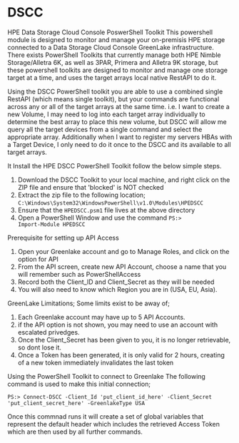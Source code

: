# DSCC
HPE Data Storage Cloud Console PoswerShell Toolkit
This powershell module is designed to monitor and manage your on-premisis HPE storage connected to a Data Storage Cloud Console GreenLake infrastructure. 
There exists PowerShell Toolkits that currently manage both HPE Nimble Storage/Alletra 6K, as well as 3PAR, Primera and Alletra 9K storage, but these 
powershell toolkits are designed to monitor and manage one storage target at a time, and uses the target arrays local native RestAPI to do it. 
<p>Using the DSCC PowerShell toolkit you are able to use a combined single RestAPI (which means single toolkit), but your commands are functional 
across any or all of the target arrays at the same time. i.e. I want to create a new Volume, I may need to log into each target array individually 
to determine the best array to place this new volume, but DSCC will allow me query all the target devices from a single command and select the 
appropriate array. Additionally when I want to register my servers HBAs with a Target Device, I only need to do it once to the DSCC and its available 
to all target arrays. 

It Install the HPE DSCC PowerShell Toolkit follow the below simple steps.
1. Download the DSCC Toolkit to your local machine, and right click on the ZIP file and ensure that 'blocked' is NOT checked
2. Extract the zip file to the following location; <code>C:\Windows\System32\WindowsPowerShell\v1.0\Modules\HPEDSCC</code>
3. Ensure that the <code>HPEDSCC.psm1</code> file lives at the above directory
4. Open a PowerShell Window and use the command <code>PS:> Import-Module HPEDSCC</code>

Prerequisite for setting up API Access
1. Open your Greenlake account and go to Manage Roles, and click on the option for API
2. From the API screen, create new API Account, choose a name that you will remember such as PowerShellAccess
3. Record both the Client_ID and Client_Secret as they will be needed
4. You will also need to know which Region you are in (USA, EU, Asia). 

GreenLake Limitations; Some limits exist to be away of; 
1. Each Greenlake account may have up to 5 API Accounts. 
2. if the API option is not shown, you may need to use an account with escalated privedges.
3. Once the Client_Secret has been given to you, it is no longer retrievable, so dont lose it.
4. Once a Token has been generated, it is only valid for 2 hours, creating of a new token immediately invalidates the last token

Using the PowerShell Toolkit to connect to Greenlake
The following command is used to make this initial connection;
<P><code>PS:> Connect-DSCC -Client_Id 'put_client_id_here' -Client_Secret 'put_client_secret_here' -GreenlakeType USA</code>
<P>Once this commnad runs it will create a set of global variables that represent the default header which includes the retrieved 
Access Token which are then used by all further commands.
